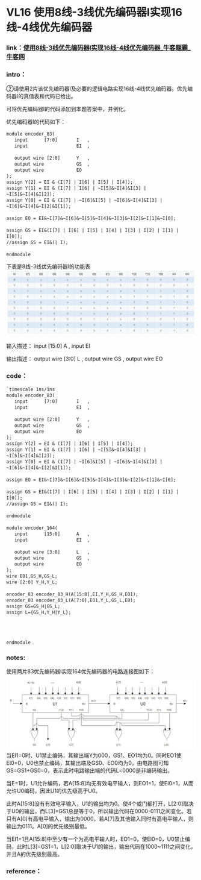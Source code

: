 # **VL16** **使用8线-3线优先编码器Ⅰ实现16线-4线优先编码器**

### **link**：[使用8线-3线优先编码器Ⅰ实现16线-4线优先编码器_牛客题霸_牛客网](https://www.nowcoder.com/practice/dcfa838e43de4744bc976abee96dc566?tpId=301&tags=&title=&difficulty=0&judgeStatus=0&rp=0&sourceUrl=%2Fexam%2Foj%3FquestionJobId%3D10%26subTabName%3Donline_coding_page)

### **intro**：

②请使用2片该优先编码器Ⅰ及必要的逻辑电路实现16线-4线优先编码器。优先编码器Ⅰ的真值表和代码已给出。

可将优先编码器Ⅰ的代码添加到本题答案中，并例化。

优先编码器Ⅰ的代码如下：

```
module encoder_83(
   input      [7:0]       I   ,
   input                  EI  ,
   
   output wire [2:0]      Y   ,
   output wire            GS  ,
   output wire            EO    
);
assign Y[2] = EI & (I[7] | I[6] | I[5] | I[4]);
assign Y[1] = EI & (I[7] | I[6] | ~I[5]&~I[4]&I[3] | ~I[5]&~I[4]&I[2]);
assign Y[0] = EI & (I[7] | ~I[6]&I[5] | ~I[6]&~I[4]&I[3] | ~I[6]&~I[4]&~I[2]&I[1]);

assign EO = EI&~I[7]&~I[6]&~I[5]&~I[4]&~I[3]&~I[2]&~I[1]&~I[0];

assign GS = EI&(I[7] | I[6] | I[5] | I[4] | I[3] | I[2] | I[1] | I[0]);
//assign GS = EI&(| I);
         
endmodule
```

下表是8线-3线优先编码器Ⅰ的功能表![image-20250104173531600](asset/image-20250104173531600.png)

输入描述：
input   [15:0]   A  ,
input         EI 

输出描述：
output wire [3:0]   L  ,
output wire      GS ,
output wire      EO 

### **code**：

```
`timescale 1ns/1ns
module encoder_83(
   input      [7:0]       I   ,
   input                  EI  ,
   
   output wire [2:0]      Y   ,
   output wire            GS  ,
   output wire            EO    
);
assign Y[2] = EI & (I[7] | I[6] | I[5] | I[4]);
assign Y[1] = EI & (I[7] | I[6] | ~I[5]&~I[4]&I[3] | ~I[5]&~I[4]&I[2]);
assign Y[0] = EI & (I[7] | ~I[6]&I[5] | ~I[6]&~I[4]&I[3] | ~I[6]&~I[4]&~I[2]&I[1]);

assign EO = EI&~I[7]&~I[6]&~I[5]&~I[4]&~I[3]&~I[2]&~I[1]&~I[0];

assign GS = EI&(I[7] | I[6] | I[5] | I[4] | I[3] | I[2] | I[1] | I[0]);
//assign GS = EI&(| I);
         
endmodule

module encoder_164(
   input      [15:0]      A   ,
   input                  EI  ,
   
   output wire [3:0]      L   ,
   output wire            GS  ,
   output wire            EO    
);
wire EO1,GS_H,GS_L;
wire [2:0] Y_H,Y_L;

encoder_83 encoder_83_H(A[15:8],EI,Y_H,GS_H,EO1);
encoder_83 encoder_83_L(A[7:0],EO1,Y_L,GS_L,EO);
assign GS=GS_H|GS_L;
assign L={GS_H,Y_H|Y_L};




endmodule
```

### notes:

使用两片83优先编码器Ⅰ实现164优先编码器的电路连接图如下：

![image-20250104173905500](asset/image-20250104173905500.png)当EI1=0时、U1禁止编码，其输出端Y为000，GS1、EO1均为0。同时EO1使EI0=0，U0也禁止编码，其输出端及GS0、EO0均为0。由电路图可知GS=GS1+GS0=0，表示此时电路输出端的代码L=0000是非编码输出。

当E=1时，U1允许编码，若A[15:8]均无有效电平输人，则EO1=1，使EI0=1，从而允许U0编码，因此U1的优先级高于U0。

此时A[15:8]没有有效电平输入，U1的输出均为0。使4个或门都打开，L[2:0]取决于U0的输出，而L[3]=GS1总是等于0，所以输出代码在0000-0111之间变化。若只有A[0]有高电平输入，输出为0000，若A[7]及其他输入同时有高电平输人，则输出为0111。A[0]的优先级别最低。

当EI1=1且A[15:8]中至少有一个为高电平输人时，EO1=0，使EI0=0，U0禁止编码，此时L[3]=GS1=1，L[2:0]取决于U1的输出，输出代码在1000~1111之间变化，并且A的优先级别最高。


### reference：



